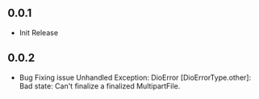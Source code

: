 ## 0.0.1

* Init Release

## 0.0.2

* Bug Fixing issue Unhandled Exception: DioError [DioErrorType.other]: Bad state: Can't finalize a finalized MultipartFile.
